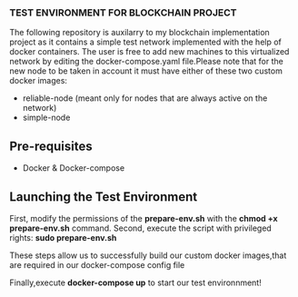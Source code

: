 ### TEST ENVIRONMENT FOR BLOCKCHAIN PROJECT

The following repository is auxilarry to my blockchain implementation project as it contains a simple test network implemented with the help of docker containers.
The user is free to add new machines to this virtualized network by editing the docker-compose.yaml file.Please note that for the new node to be taken in account it must have either of these two custom docker images:
- reliable-node (meant only for nodes that are always active on the network)
- simple-node 

## Pre-requisites
- Docker & Docker-compose

## Launching the Test Environment

First, modify the permissions of the **prepare-env.sh** with the **chmod +x prepare-env.sh** command.
Second, execute the script with privileged rights: **sudo prepare-env.sh**

These steps allow us to successfully build our custom docker images,that are required in our docker-compose config file

Finally,execute **docker-compose up** to start our test environnment! 
